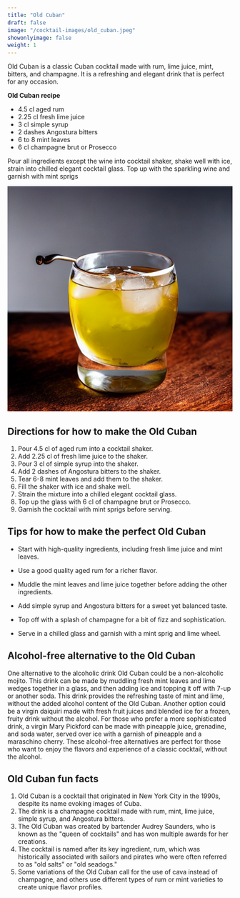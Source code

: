 ```yaml
---
title: "Old Cuban"
draft: false
image: "/cocktail-images/old_cuban.jpeg"
showonlyimage: false
weight: 1
---
```


Old Cuban is a classic Cuban cocktail made with rum, lime juice, mint, bitters, and champagne. It is a refreshing and elegant drink that is perfect for any occasion.

<!--more-->

**Old Cuban recipe**

- 4.5 cl aged rum
- 2.25 cl fresh lime juice
- 3 cl simple syrup
- 2 dashes Angostura bitters
- 6 to 8 mint leaves
- 6 cl champagne brut or Prosecco


Pour all ingredients except the wine into cocktail shaker, shake well with ice, strain into chilled elegant cocktail glass. Top up with the sparkling wine and garnish with mint sprigs

![](/cocktail-images/old_cuban.jpeg)


## Directions for how to make the Old Cuban

1. Pour 4.5 cl of aged rum into a cocktail shaker.
2. Add 2.25 cl of fresh lime juice to the shaker.
3. Pour 3 cl of simple syrup into the shaker.
4. Add 2 dashes of Angostura bitters to the shaker.
5. Tear 6-8 mint leaves and add them to the shaker.
6. Fill the shaker with ice and shake well.
7. Strain the mixture into a chilled elegant cocktail glass.
8. Top up the glass with 6 cl of champagne brut or Prosecco.
9. Garnish the cocktail with mint sprigs before serving.

## Tips for how to make the perfect Old Cuban

- Start with high-quality ingredients, including fresh lime juice and mint leaves. 

- Use a good quality aged rum for a richer flavor. 

- Muddle the mint leaves and lime juice together before adding the other ingredients. 

- Add simple syrup and Angostura bitters for a sweet yet balanced taste. 

- Top off with a splash of champagne for a bit of fizz and sophistication. 

- Serve in a chilled glass and garnish with a mint sprig and lime wheel.

## Alcohol-free alternative to the Old Cuban

One alternative to the alcoholic drink Old Cuban could be a non-alcoholic mojito. This drink can be made by muddling fresh mint leaves and lime wedges together in a glass, and then adding ice and topping it off with 7-up or another soda. This drink provides the refreshing taste of mint and lime, without the added alcohol content of the Old Cuban. Another option could be a virgin daiquiri made with fresh fruit juices and blended ice for a frozen, fruity drink without the alcohol. For those who prefer a more sophisticated drink, a virgin Mary Pickford can be made with pineapple juice, grenadine, and soda water, served over ice with a garnish of pineapple and a maraschino cherry. These alcohol-free alternatives are perfect for those who want to enjoy the flavors and experience of a classic cocktail, without the alcohol.

## Old Cuban fun facts

1. Old Cuban is a cocktail that originated in New York City in the 1990s, despite its name evoking images of Cuba.
2. The drink is a champagne cocktail made with rum, mint, lime juice, simple syrup, and Angostura bitters.
3. The Old Cuban was created by bartender Audrey Saunders, who is known as the "queen of cocktails" and has won multiple awards for her creations.
4. The cocktail is named after its key ingredient, rum, which was historically associated with sailors and pirates who were often referred to as "old salts" or "old seadogs."
5. Some variations of the Old Cuban call for the use of cava instead of champagne, and others use different types of rum or mint varieties to create unique flavor profiles.
